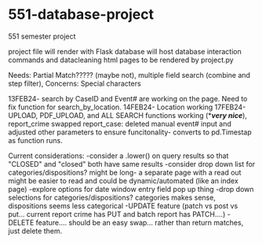 # 551-database-project
551 semester project

project file will render with Flask
database will host database interaction commands and datacleaning
html pages to be rendered by project.py

Needs: Partial Match????? (maybe not), multiple field search (combine and step filter), 
Concerns: Special characters


13FEB24- search by CaseID and Event# are working on the page. Need to fix function for search_by_location. 
14FEB24- Location working
17FEB24- UPLOAD, PDF_UPLOAD, and ALL SEARCH functions working (****very nice***), report_crime swapped report_case: deleted manual event# input and adjusted other parameters to ensure funcitonality- converts to pd.Timestap as function runs.

Current considerations:
  -consider a .lower() on query results so that "CLOSED" and "closed" both have same results
  -consider drop down list for categories/dispositions? might be long- a separate page with a read out might be easier to read and could be dynamic/automated (like an index page)
  -explore options for date window entry field pop up thing
  -drop down selections for categories/dispositions? categories makes sense, dispositions seems less categorical
  -UPDATE feature    (patch vs post vs put... current report crime has PUT and batch report has PATCH....)
  -DELETE feature.... should be an easy swap... rather than return matches, just delete them.
  
